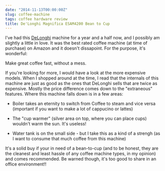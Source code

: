 ```yaml
---
date: "2014-11-13T00:00:00Z"
slug: coffee-machine
tags: coffee hardware review
title: De'Longhi Magnifica ESAM4200 Bean to Cup
---
```


I've had this [DeLonghi][] machine for a year and a half now, and I possibly am slightly a little in love. It was the best rated coffee machine (at time of purchase) on Amazon and it doesn't dissapoint. For the purpose, it's wonderful:

Make great coffee fast, without a mess.

If you're looking for more, I would have a look at the more expensive models. When I shopped around at the time, I read that the internals of this machine are just as good as the ones that DeLonghi sells that are twice as expensive. Mostly the price difference comes down to the "extraneous" features. Where this machine falls down is in a few areas:

* Boiler takes an eternity to switch from Coffee to steam and vice versa (important if you want to make a lot of cappucino or lattes)

* The "cup warmer" (silver area on top, where you can place cups) wouldn't warm the sun. It's useless! 

* Water tank is on the small side - but I take this as a kind of a strengh (as I want to consume that much coffee from this machine)

It's a solid buy if your in need of a bean-to-cup (and to be honest, they are the cleanest and least hassle of any coffee machine types, in my opinion) and comes recommended. Be warned though, it's too good to share in an office environment!!

[DeLonghi]: https://www.amazon.co.uk/gp/product/B001EOMZ5E/ref=oh_aui_detailpage_o07_s00?ie=UTF8&psc=1
